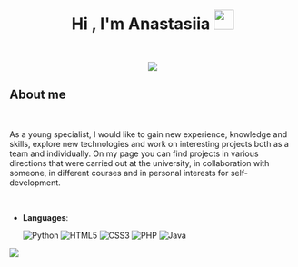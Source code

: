 
<h1 align="center"><b>Hi , I'm Anastasiia </b><img src="https://media.giphy.com/media/hvRJCLFzcasrR4ia7z/giphy.gif" width="35"></h1>
<!--  -->
<br>

<p align="center">
  <a href="https://github.com/DenverCoder1/readme-typing-svg"><img src="https://readme-typing-svg.herokuapp.com?font=Time+New+Roman&color=cyan&size=25&center=true&vCenter=true&width=600&height=100&lines=Welcome+to+my+GitHub+page"></a> 
</p>


## About me

<br>

As a young specialist, I would like to gain new experience, knowledge and skills, explore new technologies and work on interesting projects both as a team and individually.
On my page you can find projects in various directions that were carried out at the university, in collaboration with someone, in different courses and in personal interests for self-development.

<br>

- **Languages**:
    
    ![Python](https://img.shields.io/badge/Python%20-%2314354C.svg?style=for-the-badge&logo=python&logoColor=white)
    ![HTML5](https://img.shields.io/badge/HTML5%20-%23E34F26.svg?style=for-the-badge&logo=html5&logoColor=white)
    ![CSS3](https://img.shields.io/badge/CSS%20-%231572B6.svg?style=for-the-badge&logo=css3&logoColor=white)
    ![PHP](https://img.shields.io/badge/Php-BC52EE.svg?style=for-the-badge&logo=php&logoColor=white)
    ![Java](https://img.shields.io/badge/java-%23ED8B00.svg?style=for-the-badge&logo=java&logoColor=white)
  

![](https://github-profile-summary-cards.vercel.app/api/cards/repos-per-language?username=aanastsaa&theme=solarized_dark)
<br>
